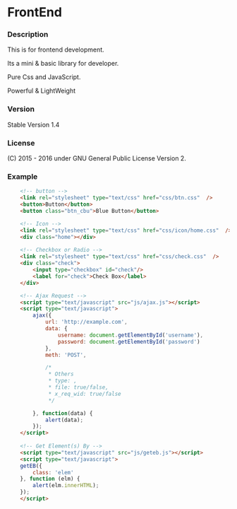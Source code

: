 # FrontEnd

### Description
This is for frontend development.

Its a mini & basic library for developer.

Pure Css and JavaScript. 

Powerful & LightWeight

### Version 
Stable Version 1.4

### License
(C) 2015 - 2016
under GNU General Public License Version 2.

### Example
```html
    <!-- button -->
	<link rel="stylesheet" type="text/css" href="css/btn.css"  />
	<button>Button</button>
	<button class="btn_cbu">Blue Button</button>

    <!-- Icon -->
	<link rel="stylesheet" type="text/css" href="css/icon/home.css"  />
	<div class="home"></div>
    
    <!-- Checkbox or Radio -->
    <link rel="stylesheet" type="text/css" href="css/check.css"  />
	<div class="check">
        <input type="checkbox" id="check"/>
        <label for="check">Check Box</label>
    </div>

    <!-- Ajax Request -->
	<script type="text/javascript" src="js/ajax.js"></script>
	<script type="text/javascript">
		ajax({
			url: 'http://example.com',
			data: {
				username: document.getElementById('username'),
				password: document.getElementById('password')
			},
			meth: 'POST',

			/*
			 * Others
			 * type: ,
			 * file: true/false,
			 * x_req_wid: true/false
			 */

		}, function(data) {
			alert(data);
		});
	</script>
    
    <!-- Get Element(s) By -->
    <script type="text/javascript" src="js/geteb.js"></script>
    <script type="text/javascript">
    getEB({
        class: 'elem'
    }, function (elm) {
        alert(elm.innerHTML);
    });
    </script>
```
